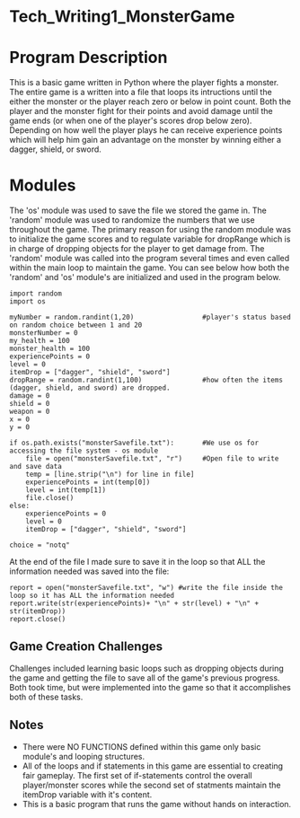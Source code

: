 # Tech_Writing1_MonsterGame
Program Description
=================================================
This is a basic game written in Python where the player fights a monster. The entire game is a written into a file that loops its intructions until the either the monster or the player reach zero or below in point count. 
Both the player and the monster fight for their points and avoid damage until the game ends (or when one of the player's scores drop below zero). Depending on how well the player plays he can receive experience points which will help him gain an advantage on the monster by winning either a dagger, shield, or sword. 

Modules 
================================================
The 'os' module was used to save the file we stored the game in. 
The 'random' module was used to randomize the numbers that we use throughout the game. The primary reason for using the random module was to initialize the game scores and to regulate variable for dropRange which is in charge of dropping objects for the player to get damage from. The 'random' module was called into the program several times and even called within the main loop to maintain the game.
You can see below how both the 'random' and 'os' module's are initialized and used in the program below.

```
import random
import os 

myNumber = random.randint(1,20)                 #player's status based on random choice between 1 and 20
monsterNumber = 0 
my_health = 100
monster_health = 100
experiencePoints = 0
level = 0
itemDrop = ["dagger", "shield", "sword"]
dropRange = random.randint(1,100)               #how often the items (dagger, shield, and sword) are dropped.
damage = 0
shield = 0
weapon = 0
x = 0
y = 0

if os.path.exists("monsterSavefile.txt"):       #We use os for accessing the file system - os module
    file = open("monsterSavefile.txt", "r")     #Open file to write and save data    
    temp = [line.strip("\n") for line in file]      
    experiencePoints = int(temp[0])
    level = int(temp[1])
    file.close()
else:
    experiencePoints = 0
    level = 0
    itemDrop = ["dagger", "shield", "sword"]

choice = "notq"
```

At the end of the file I made sure to save it in the loop so that ALL the information needed was saved into the file:

```
report = open("monsterSavefile.txt", "w") #write the file inside the loop so it has ALL the information needed
report.write(str(experiencePoints)+ "\n" + str(level) + "\n" + str(itemDrop))
report.close()
```

Game Creation Challenges
------------------------
Challenges included learning basic loops such as dropping objects during the game and getting the file to save all of the game's previous progress. Both took time, but were implemented into the game so that it accomplishes both of these tasks.

Notes
-----
* There were NO FUNCTIONS defined within this game only basic module's and looping structures. 
* All of the loops and if statements in this game are essential to creating fair gameplay. The first set of if-statements control the overall player/monster scores while the second set of statments maintain the itemDrop variable with it's content.
* This is a basic program that runs the game without hands on interaction.


